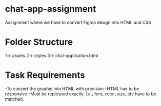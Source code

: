 # chat-app-assignment
  Assignment where we have to convert Figma design into HTML and CSS
# Folder Structure 
  1-> assets
  2-> styles
  3-> chat-application.html
# Task Requirements
  -To convert the graphic into HTML with precision
  -HTML has to be responsive
  -Must be replicated exactly. I.e., font, color, size, etc have to be matched.

